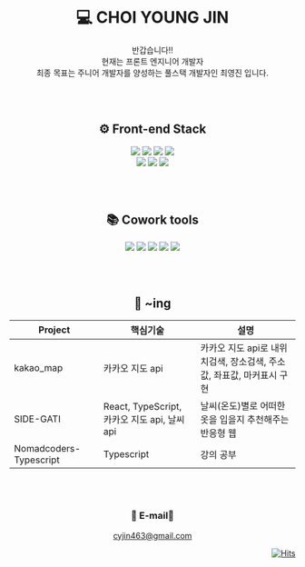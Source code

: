    
<div align="center">
  
  # 💻 CHOI YOUNG JIN

  반갑습니다!!  
  현재는 프론트 엔지니어 개발자  
  최종 목표는 주니어 개발자를 양성하는 풀스택 개발자인 최영진 입니다.
 
  <br/><br/>
  <div>
    
   ## ⚙️ Front-end Stack
   <img src="https://img.shields.io/badge/JavaScript-F7DF1E?style=for-the-badge&logo=JavaScript&logoColor=white">
   <img src="https://img.shields.io/badge/React-61DAFB?style=for-the-badge&logo=React&logoColor=white">
   <img src="https://img.shields.io/badge/Redux-764ABC?style=for-the-badge&logo=Redux&logoColor=white">
   <img src="https://img.shields.io/badge/HTML5-E34F26?style=for-the-badge&logo=HTML5&logoColor=white">

   <div>
    <img src="https://img.shields.io/badge/CSS3-1572B6?style=for-the-badge&logo=CSS3&logoColor=white">  
    <img src="https://img.shields.io/badge/styledcomponents-DB7093?style=for-the-badge&logo=styled-components&logoColor=white">
    <img src="https://img.shields.io/badge/React Router-CA4245?style=for-the-badge&logo=React Router&logoColor=white">
   </div>
  </div>
  
  <br/><br/>
  
  <div>
    
   ## 📚 Cowork tools
   <img src="https://img.shields.io/badge/GitHub-181717?style=for-the-badge&logo=GitHub&logoColor=white">
   <img src="https://img.shields.io/badge/Figma-F24E1E?style=for-the-badge&logo=Figma&logoColor=white">
   <img src="https://img.shields.io/badge/Jira-0052CC?style=for-the-badge&logo=Jira&logoColor=white">
   <img src="https://img.shields.io/badge/Notion-000000?style=for-the-badge&logo=Notion&logoColor=white">
   <img src="https://img.shields.io/badge/Confluence-172B4D?style=for-the-badge&logo=Confluence&logoColor=white">

  </div>
   
   <br/><br/>
   
   <div>
      
   ## 🚀 ~ing
   | Project | 핵심기술 | 설명 |
   |----|--|----|
   | kakao_map | 카카오 지도 api | 카카오 지도 api로 내위치검색, 장소검색, 주소값, 좌표값, 마커표시 구현 |
   | SIDE-GATI | React, TypeScript, 카카오 지도 api, 날씨 api | 날씨(온도)별로 어떠한 옷을 입을지 추천해주는 반응형 웹 |
   | Nomadcoders-Typescript| Typescript | 강의 공부 |
    
   </div>
   
   <br/><br/>
   
  ### 📧 E-mail📧  
  cyjin463@gmail.com  
   
</div>

<div align="end">
  
[![Hits](https://hits.seeyoufarm.com/api/count/incr/badge.svg?url=https%3A%2F%2Fgithub.com%2Fcyjin463&count_bg=%237C7BF1&title_bg=%23482CA6&icon=&icon_color=%23E7E7E7&title=hits&edge_flat=false)](https://hits.seeyoufarm.com)
  
  </div>


